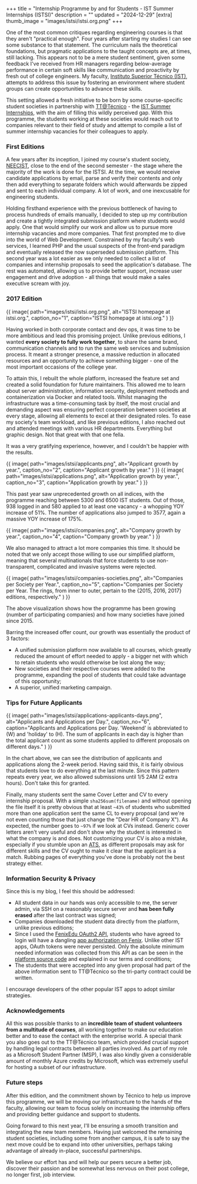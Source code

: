 +++
title = "Internship Programme by and for Students - IST Summer Internships (ISTSI)"
description = ""
updated = "2024-12-29"
[extra]
thumb_image = "images/istsi/istsi.org.png"
+++

One of the most common critiques regarding engineering courses is that they aren't "practical enough". Four years after starting my studies I can see some substance to that statement. The curriculum nails the theoretical foundations, but pragmatic applications to the taught concepts are, at times, still lacking. This appears not to be a mere student sentiment, given some feedback I've received from HR managers regarding below-average performance in certain soft skills like communication and proactivity by fresh out of college engineers. My faculty, [Instituto Superior Técnico (IST)](https://tecnico.ulisboa.pt), attempts to address this issue by fostering an environment where student groups can create opportunities to advance these skills.

This setting allowed a fresh initiative to be born by some course-specific student societies in partnership with [TT@Técnico](https://tt.tecnico.ulisboa.pt) - the [IST Summer Internships](https://web.archive.org/web/20170820010152/https://istsi.org/), with the aim of filling this wildly perceived gap. With this programme, the students working at these societies would reach out to companies relevant to their field of study and attempt to compile a list of summer internship vacancies for their colleagues to apply.

### First Editions

A few years after its inception, I joined my course's student society, [NEECIST](https://neecist.org), close to the end of the second semester - the stage where the majority of the work is done for the ISTSI. At the time, we would receive candidate applications by email, parse and verify their contents and only then add everything to separate folders which would afterwards be zipped and sent to each individual company. A lot of work, and one inexcusable for engineering students.

Holding firsthand experience with the previous bottleneck of having to process hundreds of emails manually, I decided to step up my contribution and create a tightly integrated submission platform where students would apply. One that would simplify our work and allow us to pursue more internship vacancies and more companies. That first prompted me to dive into the world of Web Development. Constrained by my faculty's web services, I learned PHP and the usual suspects of the front-end paradigm and eventually released the now superseded submission platform. This second year was a lot easier as we only needed to collect a list of companies and internship proposals to seed the application's database. The rest was automated, allowing us to provide better support, increase user engagement and drive adoption - all things that would make a sales executive scream with joy.

### 2017 Edition

{{ image(
    path="images/istsi/istsi.org.png",
    alt="ISTSI homepage at istsi.org.",
    caption_no="1",
    caption="ISTSI homepage at istsi.org."
) }}

Having worked in both corporate contact and dev ops, it was time to be more ambitious and lead this promising project. Unlike previous editions, I wanted **every society to fully work together**, to share the same brand, communication channels and to run the same web services and submission process. It meant a stronger presence, a massive reduction in allocated resources and an opportunity to achieve something bigger - one of the most important occasions of the college year.

To attain this, I rebuilt the whole platform, increased the feature set and created a solid foundation for future maintainers. This allowed me to learn about server administration, information security, deployment methods and containerization via Docker and related tools. Whilst managing the infrastructure was a time-consuming task by itself, the most crucial and demanding aspect was ensuring perfect cooperation between societies at every stage, allowing all elements to excel at their designated roles. To ease my society's team workload, and like previous editions, I also reached out and attended meetings with various HR departments. Everything but graphic design. Not that great with that one fella.

It was a very gratifying experience, however, and I couldn't be happier with the results.

{{ image(
    path="images/istsi/applicants.png",
    alt="Applicant growth by year.",
    caption_no="2",
    caption="Applicant growth by year."
) }}
{{ image(
    path="images/istsi/applications.png",
    alt="Application growth by year.",
    caption_no="3",
    caption="Application growth by year."
) }}

This past year saw unprecedented growth on all indices, with the programme reaching between 5300 and 6500 IST students. Out of those, 938 logged in and 580 applied to at least one vacancy - a whopping YOY increase of 51%. The number of applications also jumped to 3577, again a massive YOY increase of 175%.

{{ image(
    path="images/istsi/companies.png",
    alt="Company growth by year.",
    caption_no="4",
    caption="Company growth by year."
) }}

We also managed to attract a lot more companies this time. It should be noted that we only accept those willing to use our simplified platform, meaning that several multinationals that force students to use non-transparent, complicated and invasive systems were rejected.

{{ image(
    path="images/istsi/companies-societies.png",
    alt="Companies per Society per Year.",
    caption_no="5",
    caption="Companies per Society per Year. The rings, from inner to outer, pertain to the {2015, 2016, 2017} editions, respectively."
) }}

The above visualization shows how the programme has been growing (number of participating companies) and how many societies have joined since 2015.

Barring the increased offer count, our growth was essentially the product of 3 factors:

* A unified submission platform now available to all courses, which greatly reduced the amount of effort needed to apply - a bigger net with which to retain students who would otherwise be lost along the way;
* New societies and their respective courses were added to the programme, expanding the pool of students that could take advantage of this opportunity;
* A superior, unified marketing campaign.

### Tips for Future Applicants

{{ image(
    path="images/istsi/applications-applicants-days.png",
    alt="Applicants and Applications per Day.",
    caption_no="6",
    caption="Applicants and Applications per Day. 'Weekend' is abbreviated to (W) and 'holiday' to (H). The sum of applicants in each day is higher than the total applicant count as some students applied to different proposals on different days."
) }}

In the chart above, we can see the distribution of applicants and applications along the 2-week period. Having said this, it is fairly obvious that students love to do everything at the last minute. Since this pattern repeats every year, we also allowed submissions until 1/5 2AM (2 extra hours). Don't take this for granted.

Finally, many students sent the same Cover Letter and CV to every internship proposal. With a simple `sha256sum(filename)` and without opening the file itself it is pretty obvious that at least `~43%` of students who submitted more than one application sent the same CL to every proposal (and we're not even counting those that just change the "Dear HR of Company X"). As expected, the number goes to `~97%` if we look at CVs instead. Generic cover letters aren't very useful and don't show why the student is interested in what the company is and does. Not customizing your CV is also a mistake, especially if you stumble upon an [ATS](https://en.wikipedia.org/wiki/Applicant_tracking_system), as different proposals may ask for different skills and the CV ought to make it clear that the applicant is a match. Rubbing pages of everything you've done is probably not the best strategy either.

### Information Security & Privacy

Since this is my blog, I feel this should be addressed:

* All student data in our hands was only accessible to me, the server admin, via SSH on a reasonably secure server and **has been fully erased** after the last contract was signed;
* Companies downloaded the student data directly from the platform, unlike previous editions;
* Since I used the [FenixEdu OAuth2 API](https://fenixedu.org/dev), students who have agreed to login will have a dangling [app authorization on Fenix](https://fenix.tecnico.ulisboa.pt/personal/external-applications/#/authorizations). Unlike other IST apps, OAuth tokens were never persisted. Only the absolute minimum needed information was collected from this API as can be seen in the [platform source code](https://github.com/migueldemoura/istsi/blob/master/app/src/ISTSI/Controllers/Auth/Fenix.php#L42-L50) and explained in our terms and conditions;
* The students that were accepted into any given proposal had part of the above information sent to TT@Técnico so the tri-party contract could be written.

I encourage developers of the other popular IST apps to adopt similar strategies.

### Acknowledgements

All this was possible thanks to an **incredible team of student volunteers from a multitude of courses**, all working together to make our education better and to ease the contact with the enterprise world. A special thank you also goes out to the TT@Técnico team, which provided crucial support by handling legal contracts between all parties involved. As part of my role as a Microsoft Student Partner (MSP), I was also kindly given a considerable amount of monthly Azure credits by Microsoft, which was extremely useful for hosting a subset of our infrastructure.

### Future steps

After this edition, and the commitment shown by Técnico to help us improve this programme, we will be moving our infrastructure to the hands of the faculty, allowing our team to focus solely on increasing the internship offers and providing better guidance and support to students.

Going forward to this next year, I'll be ensuring a smooth transition and integrating the new team members. Having just welcomed the remaining student societies, including some from another campus, it is safe to say the next move could be to expand into other universities, perhaps taking advantage of already in-place, successful partnerships.

We believe our effort has and will help our peers secure a better job, discover their passion and be somewhat less nervous on their post college, no longer first, job interview.
